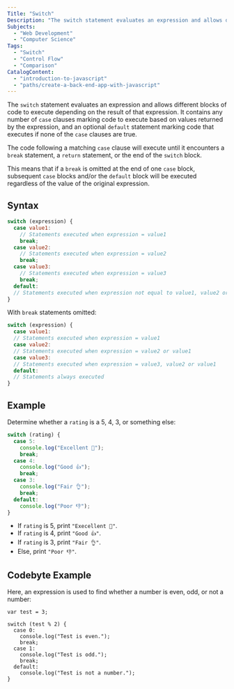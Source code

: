 ```yaml
---
Title: "Switch"
Description: "The switch statement evaluates an expression and allows different blocks of code to execute depending on the result of that expression. It contains any number of case clauses marking code to execute based on values returned by the expression, and an optional default statement marking code that executes if none of the case clauses are true. The code following a matching case clause will execute until it encounters a break statement, a return statement, or the end of the switch block. This means that if a break is omitted at the end of one case block, subsequent case blocks and/or the default block will be executed regardless of the value of the original expression. javascript switch (expression) { case value1: // Statements executed when expression = value1"
Subjects:
  - "Web Development"
  - "Computer Science"
Tags:
  - "Switch"
  - "Control Flow"
  - "Comparison"
CatalogContent:
  - "introduction-to-javascript"
  - "paths/create-a-back-end-app-with-javascript"
---
```


The `switch` statement evaluates an expression and allows different blocks of code to execute depending on the result of that expression. It contains any number of `case` clauses marking code to execute based on values returned by the expression, and an optional `default` statement marking code that executes if none of the `case` clauses are true.

The code following a matching `case` clause will execute until it encounters a `break` statement, a `return` statement, or the end of the `switch` block.

This means that if a `break` is omitted at the end of one `case` block, subsequent `case` blocks and/or the `default` block will be executed regardless of the value of the original expression.

## Syntax

```javascript
switch (expression) {
  case value1:
    // Statements executed when expression = value1
    break;
  case value2:
    // Statements executed when expression = value2
    break;
  case value3:
    // Statements executed when expression = value3
    break;
  default:
  // Statements executed when expression not equal to value1, value2 or value3
}
```

With `break` statements omitted:

```javascript
switch (expression) {
  case value1:
  // Statements executed when expression = value1
  case value2:
  // Statements executed when expression = value2 or value1
  case value3:
  // Statements executed when expression = value3, value2 or value1
  default:
  // Statements always executed
}
```

## Example

Determine whether a `rating` is a 5, 4, 3, or something else:

```js
switch (rating) {
  case 5:
    console.log("Excellent 👏");
    break;
  case 4:
    console.log("Good 👍");
    break;
  case 3:
    console.log("Fair 👌");
    break;
  default:
    console.log("Poor 👎");
}
```

- If `rating` is 5, print `"Execellent 👏"`.
- If `rating` is 4, print `"Good 👍"`.
- If `rating` is 3, print `"Fair 👌"`.
- Else, print `"Poor 👎"`.

## Codebyte Example

Here, an expression is used to find whether a number is even, odd, or not a number:

```codebyte/js
var test = 3;

switch (test % 2) {
  case 0:
    console.log("Test is even.");
    break;
  case 1:
    console.log("Test is odd.");
    break;
  default:
    console.log("Test is not a number.");
}
```
